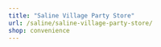 ```yaml
---
title: "Saline Village Party Store"
url: /saline/saline-village-party-store/
shop: convenience
---
```


